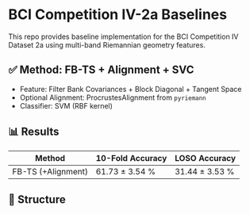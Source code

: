 # BCI Competition IV-2a Baselines

This repo provides baseline implementation for the BCI Competition IV Dataset 2a using multi-band Riemannian geometry features.

## ✅ Method: FB-TS + Alignment + SVC
- Feature: Filter Bank Covariances + Block Diagonal + Tangent Space
- Optional Alignment: ProcrustesAlignment from `pyriemann`
- Classifier: SVM (RBF kernel)

## 📊 Results

| Method                | 10-Fold Accuracy | LOSO Accuracy |
|----------------------|------------------|---------------|
| FB-TS (+Alignment)   | 61.73 ± 3.54 %   | 31.44 ± 3.53 % |

## 📂 Structure


